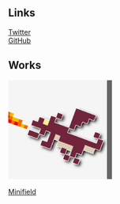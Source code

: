 ## Links

[Twitter](https://twitter.com/hideckies)  
[GitHub](https://github.com/hideckies)

## Works

<img src="./images/icon_v2_512.png" alt="minifield" style="width: 200px; filter: drop-shadow(10px 0 0 rgba(0, 0, 0, 0.6));" />

[Minifield](https://play.google.com/store/apps/details?id=org.hideckies.minifield)
